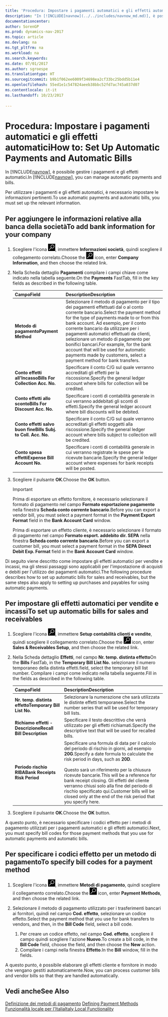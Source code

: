 ```yaml
---
title: 'Procedura: Impostare i pagamenti automatici e gli effetti automatici'
description: "In [!INCLUDE[navnow](../../includes/navnow_md.md)], è possibile gestire i pagamenti e gli effetti automatici."
documentationcenter: 
author: SorenGP
ms.prod: dynamics-nav-2017
ms.topic: article
ms.devlang: na
ms.tgt_pltfrm: na
ms.workload: na
ms.search.keywords: 
ms.date: 07/01/2017
ms.author: sgroespe
ms.translationtype: HT
ms.sourcegitcommit: b9b1f062ee6009f34698ea2cf33bc25bdd5b11e4
ms.openlocfilehash: 55ed1e1c547824aeeb38bbc52fd7ac745a037d07
ms.contentlocale: it-it
ms.lasthandoff: 10/23/2017

---
```

# <a name="how-to-set-up-automatic-payments-and-automatic-bills"></a><span data-ttu-id="973f0-103">Procedura: Impostare i pagamenti automatici e gli effetti automatici</span><span class="sxs-lookup"><span data-stu-id="973f0-103">How to: Set Up Automatic Payments and Automatic Bills</span></span>
<span data-ttu-id="973f0-104">In [!INCLUDE[navnow](../../includes/navnow_md.md)], è possibile gestire i pagamenti e gli effetti automatici.</span><span class="sxs-lookup"><span data-stu-id="973f0-104">In [!INCLUDE[navnow](../../includes/navnow_md.md)], you can manage automatic payments and bills.</span></span>  

<span data-ttu-id="973f0-105">Per utilizzare i pagamenti e gli effetti automatici, è necessario impostare le informazioni pertinenti.</span><span class="sxs-lookup"><span data-stu-id="973f0-105">To use automatic payments and automatic bills, you must set up the relevant information.</span></span>  

## <a name="to-add-bank-information-for-your-company"></a><span data-ttu-id="973f0-106">Per aggiungere le informazioni relative alla banca della società</span><span class="sxs-lookup"><span data-stu-id="973f0-106">To add bank information for your company</span></span>  

1.  <span data-ttu-id="973f0-107">Scegliere l'icona ![Cerca pagina o report](../../media/ui-search/search_small.png "icona Cerca pagina o report"), immettere **Informazioni società**, quindi scegliere il collegamento correlato.</span><span class="sxs-lookup"><span data-stu-id="973f0-107">Choose the ![Search for Page or Report](../../media/ui-search/search_small.png "Search for Page or Report icon") icon, enter **Company Information**, and then choose the related link.</span></span>  
2.  <span data-ttu-id="973f0-108">Nella Scheda dettaglio **Pagamenti** compilare i campi chiave come indicato nella tabella seguente.</span><span class="sxs-lookup"><span data-stu-id="973f0-108">On the **Payments** FastTab, fill in the key fields as described in the following table.</span></span>  

    |<span data-ttu-id="973f0-109">Campo</span><span class="sxs-lookup"><span data-stu-id="973f0-109">Field</span></span>|<span data-ttu-id="973f0-110">Description</span><span class="sxs-lookup"><span data-stu-id="973f0-110">Description</span></span>|  
    |------------------------------------|---------------------------------------|  
    |<span data-ttu-id="973f0-111">**Metodo di pagamento**</span><span class="sxs-lookup"><span data-stu-id="973f0-111">**Payment Method**</span></span>|<span data-ttu-id="973f0-112">Selezionare il metodo di pagamento per il tipo dei pagamenti effettuati dal o al conto corrente bancario.</span><span class="sxs-lookup"><span data-stu-id="973f0-112">Select the payment method for the type of payments made to or from this bank account.</span></span> <span data-ttu-id="973f0-113">Ad esempio, per il conto corrente bancario da utilizzare per i pagamenti automatici effettuati da clienti, selezionare un metodo di pagamento per bonifici bancari.</span><span class="sxs-lookup"><span data-stu-id="973f0-113">For example, for the bank account that will be used for automatic payments made by customers, select a payment method for bank transfers.</span></span>|  
    |<span data-ttu-id="973f0-114">**Conto effetti all'Incasso**</span><span class="sxs-lookup"><span data-stu-id="973f0-114">**Bills For Collection Acc. No.**</span></span>|<span data-ttu-id="973f0-115">Specificare il conto C/G sul quale verranno accreditati gli effetti per la riscossione.</span><span class="sxs-lookup"><span data-stu-id="973f0-115">Specify the general ledger account where bills for collection will be credited.</span></span>|  
    |<span data-ttu-id="973f0-116">**Conto effetti allo sconto**</span><span class="sxs-lookup"><span data-stu-id="973f0-116">**Bills For Discount Acc. No.**</span></span>|<span data-ttu-id="973f0-117">Specificare i conti di contabilità generale in cui verranno addebitati gli sconti di effetti.</span><span class="sxs-lookup"><span data-stu-id="973f0-117">Specify the general ledger account where bill discounts will be debited.</span></span>|  
    |<span data-ttu-id="973f0-118">**Conto effetti salvo buon fine**</span><span class="sxs-lookup"><span data-stu-id="973f0-118">**Bills Subj. to Coll. Acc. No.**</span></span>|<span data-ttu-id="973f0-119">Specificare il conto C/G sul quale verranno accreditati gli effetti soggetti alla riscossione.</span><span class="sxs-lookup"><span data-stu-id="973f0-119">Specify the general ledger account where bills subject to collection will be credited.</span></span>|  
    |<span data-ttu-id="973f0-120">**Conto spesa effetti**</span><span class="sxs-lookup"><span data-stu-id="973f0-120">**Expense Bill Account No.**</span></span>|<span data-ttu-id="973f0-121">Specificare i conti di contabilità generale in cui verranno registrate le spese per le ricevute bancarie.</span><span class="sxs-lookup"><span data-stu-id="973f0-121">Specify the general ledger account where expenses for bank receipts will be posted.</span></span>|  

5.  <span data-ttu-id="973f0-122">Scegliere il pulsante **OK**.</span><span class="sxs-lookup"><span data-stu-id="973f0-122">Choose the **OK** button.</span></span>  

    > [!IMPORTANT]  
    >  <span data-ttu-id="973f0-123">Prima di esportare un effetto fornitore, è necessario selezionare il formato di pagamento nel campo **Formato esportazione pagamento** nella finestra **Scheda conto corrente bancario**.</span><span class="sxs-lookup"><span data-stu-id="973f0-123">Before you can export a vendor bill, you must select a payment format in the **Payment Export Format** field in the **Bank Account Card** window.</span></span>  
    >   
    >  <span data-ttu-id="973f0-124">Prima di esportare un effetto cliente, è necessario selezionare il formato di pagamento nel campo **Formato esport. addebito dir. SEPA** nella finestra **Scheda conto corrente bancario**.</span><span class="sxs-lookup"><span data-stu-id="973f0-124">Before you can export a customer bill, you must select a payment format in the **SEPA Direct Debit Exp. Format** field in the **Bank Account Card** window.</span></span>  

<span data-ttu-id="973f0-125">Di seguito viene descritto come impostare gli effetti automatici per vendite e incassi, ma gli stessi passaggi sono applicabili per l'impostazione di acquisti e debiti per l'utilizzo dei pagamenti automatici.</span><span class="sxs-lookup"><span data-stu-id="973f0-125">The following procedure describes how to set up automatic bills for sales and receivables, but the same steps also apply to setting up purchases and payables for using automatic payments.</span></span>  

## <a name="to-set-up-automatic-bills-for-sales-and-receivables"></a><span data-ttu-id="973f0-126">Per impostare gli effetti automatici per vendite e incassi</span><span class="sxs-lookup"><span data-stu-id="973f0-126">To set up automatic bills for sales and receivables</span></span>  

1.  <span data-ttu-id="973f0-127">Scegliere l'icona ![Cerca pagina o report](../../media/ui-search/search_small.png "icona Cerca pagina o report"), immettere **Setup contabilità clienti e vendite**, quindi scegliere il collegamento correlato.</span><span class="sxs-lookup"><span data-stu-id="973f0-127">Choose the ![Search for Page or Report](../../media/ui-search/search_small.png "Search for Page or Report icon") icon, enter **Sales & Receivables Setup**, and then choose the related link.</span></span>  
2.  <span data-ttu-id="973f0-128">Nella Scheda dettaglio **Effetti**, nel campo **Nr. temp. distinta effetto**</span><span class="sxs-lookup"><span data-stu-id="973f0-128">On the **Bills** FastTab, in the **Temporary Bill List No.**</span></span> <span data-ttu-id="973f0-129">selezionare il numero temporaneo della distinta effetti.</span><span class="sxs-lookup"><span data-stu-id="973f0-129">field, select the temporary bill list number.</span></span> <span data-ttu-id="973f0-130">Compilare i campi come indicato nella tabella seguente.</span><span class="sxs-lookup"><span data-stu-id="973f0-130">Fill in the fields as described in the following table.</span></span>  

    |<span data-ttu-id="973f0-131">Campo</span><span class="sxs-lookup"><span data-stu-id="973f0-131">Field</span></span>|<span data-ttu-id="973f0-132">Description</span><span class="sxs-lookup"><span data-stu-id="973f0-132">Description</span></span>|  
    |---------------------------------|---------------------------------------|  
    |<span data-ttu-id="973f0-133">**Nr. temp. distinta effetto**</span><span class="sxs-lookup"><span data-stu-id="973f0-133">**Temporary Bill List No.**</span></span>|<span data-ttu-id="973f0-134">Selezionare la numerazione che sarà utilizzata le distinte effetti temporanee.</span><span class="sxs-lookup"><span data-stu-id="973f0-134">Select the number series that will be used for temporary bill lists.</span></span>|  
    |<span data-ttu-id="973f0-135">**Richiamo effetti - Descrizione**</span><span class="sxs-lookup"><span data-stu-id="973f0-135">**Recall Bill Description**</span></span>|<span data-ttu-id="973f0-136">Specificare il testo descrittivo che verrà utilizzato per gli effetti richiamati.</span><span class="sxs-lookup"><span data-stu-id="973f0-136">Specify the descriptive text that will be used for recalled bills.</span></span>|  
    |<span data-ttu-id="973f0-137">**Periodo rischio RIBA**</span><span class="sxs-lookup"><span data-stu-id="973f0-137">**Bank Receipts Risk Period**</span></span>|<span data-ttu-id="973f0-138">Specificare una formula di data per il calcolo del periodo di rischio in giorni, ad esempio **20G**.</span><span class="sxs-lookup"><span data-stu-id="973f0-138">Specify a date formula to calculate the risk period in days, such as **20D**.</span></span><br /><br /> <span data-ttu-id="973f0-139">Questo sarà un riferimento per la chiusura ricevute bancarie.</span><span class="sxs-lookup"><span data-stu-id="973f0-139">This will be a reference for bank receipt closing.</span></span> <span data-ttu-id="973f0-140">Gli effetti del cliente verranno chiusi solo alla fine del periodo di rischio specificato qui.</span><span class="sxs-lookup"><span data-stu-id="973f0-140">Customer bills will be closed only at the end of the risk period that you specify here.</span></span>|  

3.  <span data-ttu-id="973f0-141">Scegliere il pulsante **OK**.</span><span class="sxs-lookup"><span data-stu-id="973f0-141">Choose the **OK** button.</span></span>  

 <span data-ttu-id="973f0-142">A questo punto, è necessario specificare i codici effetto per i metodi di pagamento utilizzati per i pagamenti automatici e gli effetti automatici.</span><span class="sxs-lookup"><span data-stu-id="973f0-142">Next, you must specify bill codes for those payment methods that you use for automatic payments and automatic bills.</span></span>  

## <a name="to-specify-bill-codes-for-a-payment-method"></a><span data-ttu-id="973f0-143">Per specificare i codici effetto per un metodo di pagamento</span><span class="sxs-lookup"><span data-stu-id="973f0-143">To specify bill codes for a payment method</span></span>  

1.  <span data-ttu-id="973f0-144">Scegliere l'icona ![Cerca pagina o report](../../media/ui-search/search_small.png "icona Cerca pagina o report"), immettere **Metodi di pagamento**, quindi scegliere il collegamento correlato.</span><span class="sxs-lookup"><span data-stu-id="973f0-144">Choose the ![Search for Page or Report](../../media/ui-search/search_small.png "Search for Page or Report icon") icon, enter **Payment Methods**, and then choose the related link.</span></span>  
2.  <span data-ttu-id="973f0-145">Selezionare il metodo di pagamento utilizzato per i trasferimenti bancari ai fornitori, quindi nel campo **Cod. effetto**, selezionare un codice effetto.</span><span class="sxs-lookup"><span data-stu-id="973f0-145">Select the payment method that you use for bank transfers to vendors, and then, in the **Bill Code** field, select a bill code.</span></span>  

    1.  <span data-ttu-id="973f0-146">Per creare un codice effetto, nel campo **Cod. effetto**, scegliere il campo quindi scegliere l'azione **Nuovo**.</span><span class="sxs-lookup"><span data-stu-id="973f0-146">To create a bill code, in the **Bill Code** field, choose the field, and then choose the **New** action.</span></span>  
    2.  <span data-ttu-id="973f0-147">Compilare i campi nella finestra **Effetto**.</span><span class="sxs-lookup"><span data-stu-id="973f0-147">In the **Bill** window, fill in the fields.</span></span>

<span data-ttu-id="973f0-148">A questo punto, è possibile elaborare gli effetti cliente e fornitore in modo che vengano gestiti automaticamente.</span><span class="sxs-lookup"><span data-stu-id="973f0-148">Now, you can process customer bills and vendor bills so that they are handled automatically.</span></span>  

## <a name="see-also"></a><span data-ttu-id="973f0-149">Vedi anche</span><span class="sxs-lookup"><span data-stu-id="973f0-149">See Also</span></span>  
 <span data-ttu-id="973f0-150">[Definizione dei metodi di pagamento](../../finance-payment-methods.md)   </span><span class="sxs-lookup"><span data-stu-id="973f0-150">[Defining Payment Methods](../../finance-payment-methods.md)   </span></span>  
  [<span data-ttu-id="973f0-151">Funzionalità locale per l'Italia</span><span class="sxs-lookup"><span data-stu-id="973f0-151">Italy Local Functionality</span></span>](italy-local-functionality.md)

